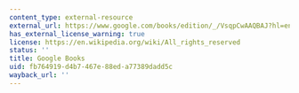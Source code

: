 ```yaml
---
content_type: external-resource
external_url: https://www.google.com/books/edition/_/VsqpCwAAQBAJ?hl=en&gbpv=1
has_external_license_warning: true
license: https://en.wikipedia.org/wiki/All_rights_reserved
status: ''
title: Google Books
uid: fb764919-d4b7-467e-88ed-a77389dadd5c
wayback_url: ''
---
```

